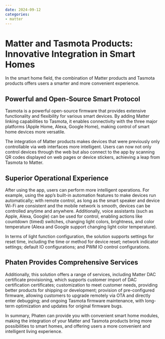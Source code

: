 ```yaml
---
date: 2024-09-12
categories:
- matter
---
```


# Matter and Tasmota Products: Innovative Integration in Smart Homes

In the smart home field, the combination of Matter products and Tasmota products offers users a smarter and more convenient experience.
<!-- more -->
## Powerful and Open-Source Smart Protocol
Tasmota is a powerful open-source firmware that provides extensive functionality and flexibility for various smart devices. By adding Matter linking capabilities to Tasmota, it enables connectivity with the three major platforms (Apple Home, Alexa, Google Home), making control of smart home devices more versatile.

The integration of Matter products makes devices that were previously only controllable via web interfaces more intelligent. Users can now not only control devices through the web but also connect to the app by scanning QR codes displayed on web pages or device stickers, achieving a leap from Tasmota to Matter.

## Superior Operational Experience

After using the app, users can perform more intelligent operations. For example, using the app’s built-in automation features to make devices run automatically; with remote control, as long as the smart speaker and device Wi-Fi are consistent and the mobile network is smooth, devices can be controlled anytime and anywhere. Additionally, voice assistants (such as Apple, Alexa, Google) can be used for control, enabling actions like countdown (timed) switches, changing light colors, brightness, and color temperature (Alexa and Google support changing light color temperature).

In terms of light function configuration, the solution supports settings for reset time, including the time or method for device reset; network indicator settings; default IO configurations; and PWM IO control configurations.

## Phaten Provides Comprehensive Services

Additionally, this solution offers a range of services, including Matter DAC certificate provisioning, which supports customer import of DAC certification certificates; customization to meet customer needs, providing better products for shipping or development; provision of pre-configured firmware, allowing customers to upgrade remotely via OTA and directly enter debugging; and ongoing Tasmota firmware maintenance, with long-term optimization and updates for original firmware bugs.

In summary, Phaten can provide you with convenient smart home modules, making the integration of your Matter and Tasmota products bring more possibilities to smart homes, and offering users a more convenient and intelligent living experience.

